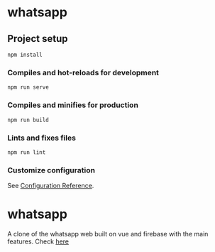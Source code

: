 # whatsapp

## Project setup
```
npm install
```

### Compiles and hot-reloads for development
```
npm run serve
```

### Compiles and minifies for production
```
npm run build
```

### Lints and fixes files
```
npm run lint
```

### Customize configuration
See [Configuration Reference](https://cli.vuejs.org/config/).

# whatsapp

A clone of the whatsapp web built on vue and firebase with the main features. Check [here](https://t.co/F6wuhEu0VL?amp=1)
